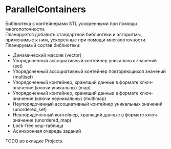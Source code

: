 # ParallelContainers
Библиотека с контейнерами STL ускоренными при помощи многопоточности.<br>
Планируется добавить стандартной библиотеки и алгоритмы, применимые к ним, ускоренные при помощи многопоточности.<br>
Планируемый состав библиотеки:<br>
* Динамический массив (vector)
* Упорядоченный ассоциативный контейнер уникальных значений (set)
* Упорядоченный ассоциативный контейнер повторяющихся значений (multiset)
* Упорядоченный контейнер, хранящий данные в формате ключ-значение (ключи уникальны) (map)
* Упорядоченный контейнер, хранящий данные в формате ключ-значение (ключи неуникальны) (multimap)
* Неупорядоченный ассоциативный контейнер уникальных значений (unordered_set)
* Неупорядоченный контейнер, хранящий данные в формате ключ-значение (unordered_map)
* Lock-free хеш-таблица
* Асинхронная очередь заданий

TODO во вкладке Projects.
